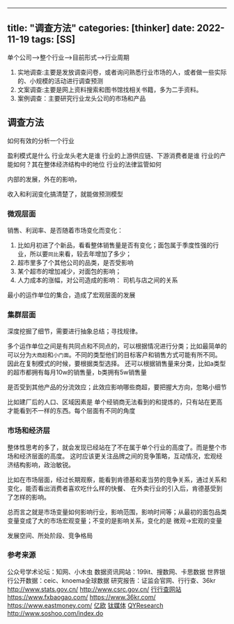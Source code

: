 
---
title: "调查方法"
categories: [thinker]
date: 2022-11-19
tags: [SS]
---

单个公司-->整个行业-->目前形式-->行业周期

1. 实地调查:主要是发放调查问卷，或者询问熟悉行业市场的人，或者做一些实际的、小规模的活动进行调查预测
2. 文案调查:主要是网上资料搜索和图书馆找相关书籍，多为二手资料。
3. 案例调查：主要研究行业龙头公司的市场和产品



## 调查方法
如何有效的分析一个行业

盈利模式是什么
行业龙头老大是谁
行业的上游供应链、下游消费者是谁
行业的产能如何？其在整体经济结构中的地位
行业的法律监管如何

内部的发展，外在的影响，

收入和利润变化搞清楚了，就能做预测模型

### 微观层面

销售、利润率、是否随着市场变化而变化：
1. 比如月初进了个新品，看看整体销售量是否有变化；面包属于季度性强的行业，所以要`同比`来看，较去年增加了多少；
2. 超市里多了个其他公司的品类，是否受影响
3. 某个超市的增加减少，对面包的影响；
4. 人力成本的涨幅，对公司造成的影响： 司机与店之间的关系

最小的运作单位的集合，造成了宏观层面的发展

### 集群层面
深度挖掘了细节，需要进行抽象总结；寻找规律。

多个运作单位之间是有共同点和不同点的，可以根据情况进行分类；比如最简单的可以分为`大商超`和`小门面`。不同的类型他们的目标客户和销售方式可能有所不同。因此在复制模式的时候，要根据类型选择。
还可以根据销售量来分类，比如a类型的超市都拥有每月10w的销售量，b类拥有5w销售量

是否受到其他产品的分流效应；此效应影响哪些商超，要把握大方向，忽略小细节

比如建厂后的人口、区域因素是 单个经销商无法看到的和提炼的，只有站在更高才能看到不一样的东西。每个层面有不同的角度

### 市场和经济层
整体性思考的多了，就会发现已经站在了不在属于单个行业的高度了。而是整个市场和经济层面的高度。
这时应该更关注品牌之间的竞争策略，互动情况，宏观经济结构影响，政治敏锐。

比如在市场层面，经过长期观察，能看到肯德基和麦当劳的竞争关系，通过关系和变化，能否看出消费者喜欢吃什么样的快餐、
在外卖行业的引入后，肯德基受到了怎样的影响。

总而言之就是市场变量如何影响行业，影响范围，影响时间等；从最初的面包品类变量变成了大的市场宏观变量；不变的是影响关系，变化的是 微观->宏观的变量


发展空间、所处阶段、竞争格局


### 参考来源
公众号学术论坛：知网、小木虫
数据资讯网站：199it、搜数网、卡思数据
世界银行公开数据：ceic、knoema全球数据
研究报告：证监会官网、行行查、36kr
http://www.stats.gov.cn/
http://www.csrc.gov.cn/
[行行查网站](https://www.hanghangcha.com/)
https://www.fxbaogao.com/
https://www.36kr.com/
https://www.eastmoney.com/
[亿欧](https://www.iyiou.com/)
[钛媒体](https://www.tmtpost.com/)
[QYResearch](https://www.qyresearch.com/)
http://www.soshoo.com/index.do

